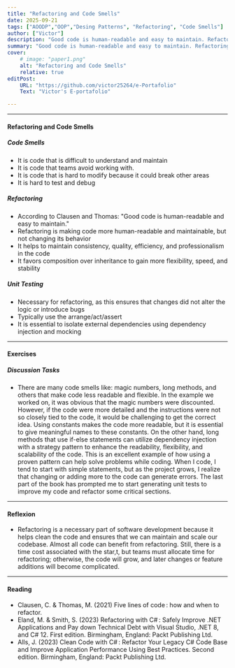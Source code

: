 ```yaml
---
title: "Refactoring and Code Smells" 
date: 2025-09-21
tags: ["AOODP","OOP","Desing Patterns", "Refactoring", "Code Smells"]
author: ["Victor"]
description: "Good code is human-readable and easy to maintain. Refactoring is making code more human-readable and maintainable." 
summary: "Good code is human-readable and easy to maintain. Refactoring is making code more human-readable and maintainable." 
cover:
    # image: "paper1.png"
    alt: "Refactoring and Code Smells"
    relative: true
editPost:
    URL: "https://github.com/victor25264/e-Portafolio"
    Text: "Victor's E-portafolio"

---
```


---

#### Refactoring and Code Smells

##### Code Smells
+ It is code that is difficult to understand and maintain
+ It is code that teams avoid working with.
+ It is code that is hard to modify because it could break other areas
+ It is hard to test and debug

##### Refactoring
+ According to Clausen and Thomas: "Good code is human-readable and easy to maintain."
+ Refactoring is making code more human-readable and maintainable, but not changing its behavior
+ It helps to maintain consistency, quality, efficiency, and professionalism in the code
+ It favors composition over inheritance to gain more flexibility, speed, and stability

##### Unit Testing
+ Necessary for refactoring, as this ensures that changes did not alter the logic or introduce bugs
+ Typically use the arrange/act/assert
+ It is essential to isolate external dependencies using dependency injection and mocking

---
#### Exercises

##### Discussion Tasks
+ There are many code smells like: magic numbers, long methods, and others that make code less readable and flexible. In the example we worked on, it was obvious that the magic numbers were discounted. However, if the code were more detailed and the instructions were not so closely tied to the code, it would be challenging to get the correct idea. Using constants makes the code more readable, but it is essential to give meaningful names to these constants. On the other hand, long methods that use if-else statements can utilize dependency injection with a strategy pattern to enhance the readability, flexibility, and scalability of the code. This is an excellent example of how using a proven pattern can help solve problems while coding. When I code, I tend to start with simple statements, but as the project grows, I realize that changing or adding more to the code can generate errors. The last part of the book has prompted me to start generating unit tests to improve my code and refactor some critical sections.

---

#### Reflexion
+ Refactoring is a necessary part of software development because it helps clean the code and ensures that we can maintain and scale our codebase. Almost all code can benefit from refactoring. Still, there is a time cost associated with the star,t, but teams must allocate time for refactoring; otherwise, the code will grow, and later changes or feature additions will become complicated. 

---

#### Reading 

+ Clausen, C. & Thomas, M. (2021) Five lines of code : how and when to refactor.
+ Eland, M. & Smith, S. (2023) Refactoring with C# : Safely Improve .NET Applications and Pay down Technical Debt with Visual Studio, .NET 8, and C# 12. First edition. Birmingham, England: Packt Publishing Ltd.
+ Alls, J. (2023) Clean Code with C# : Refactor Your Legacy C# Code Base and Improve Application Performance Using Best Practices. Second edition. Birmingham, England: Packt Publishing Ltd.
